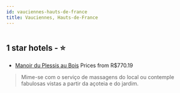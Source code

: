 ```yaml
---
id: vauciennes-hauts-de-france
title: Vauciennes, Hauts-de-France
---
```


<center><img src="https://i.travelapi.com/hotels/32000000/31070000/31063400/31063383/a0445a0f_z.jpg" alt="" /></center>


##  1 star hotels - ⭐️

-    [Manoir du Plessis au Bois](https://www.hurb.com/br/aud/https://www.hurb.com/br/hotels/vauciennes/manoir-du-plessis-au-bois-HT-76HZ?cmp=18055) Prices from R$770.19
   > Mime-se com o serviço de massagens do local ou contemple fabulosas vistas a partir da açoteia e do jardim.
